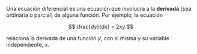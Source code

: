 Una ecuación diferencial es una ecuación que involucra a la **derivada** (sea ordinaria o parcial) de alguna función. Por ejemplo, la ecuación

$$
\frac{dy}{dx} = 2xy
$$

relaciona la derivada de una función $y$, con sí misma y su variable independiente, $x$.
